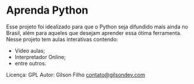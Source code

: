 # Aprenda Python

Esse projeto foi idealizado para que o Python seja difundido mais ainda no Brasil, além para aqueles que
desejam aprender essa ótima ferramenta. Nesse projeto tem aulas interativas contendo:

 - Vídeo aulas;
 - Interpretador Online;
 - entre outros.

Licença: GPL
Autor: Gilson Filho <contato@gilsondev.com>

